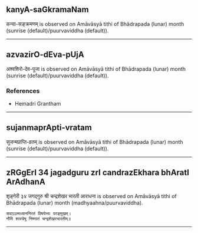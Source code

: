## kanyA-saGkramaNam
कन्या-सङ्क्रमणम् is observed on Amāvāsyā tithi of Bhādrapada (lunar) month (sunrise (default)/puurvaviddha (default)).



---
## azvazirO-dEva-pUjA
अश्वशिरो-देव-पूजा is observed on Amāvāsyā tithi of Bhādrapada (lunar) month (sunrise (default)/puurvaviddha (default)).


### References
* Hemadri Grantham


---
## sujanmaprApti-vratam
सुजन्मप्राप्ति-व्रतम् is observed on Amāvāsyā tithi of Bhādrapada (lunar) month (sunrise (default)/puurvaviddha (default)).



---
## zRGgErI 34 jagadguru zrI candrazEkhara bhAratI ArAdhanA
शृङ्गेरी ३४ जगद्गुरु श्री चन्द्रशेखर भारती आराधना is observed on Amāvāsyā tithi of Bhādrapada (lunar) month (madhyaahna/puurvaviddha).



```
सदाऽऽत्मध्याननिरतं विषयेभ्यः परङ्मुखम्।
नौमि शास्त्रेषु निष्णातं चन्द्रशेखरभारतीम्॥
```

---

